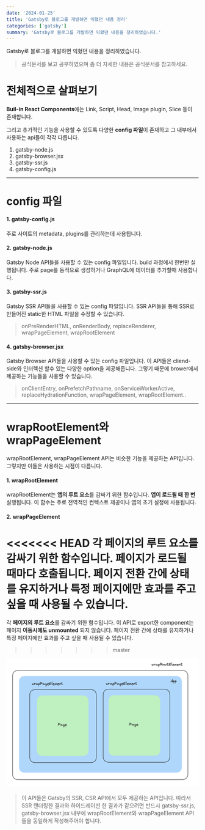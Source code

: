 ```yaml
---
date: '2024-01-25'
title: 'Gatsby로 블로그를 개발하면 익혔던 내용 정리'
categories: ['gatsby']
summary: 'Gatsby로 블로그를 개발하면 익혔던 내용을 정리하였습니다.'
---
```


Gatsby로 블로그를 개발하면 익혔던 내용을 정리하였습니다. 
> 공식문서를 보고 공부하였으며 좀 더 자세한 내용은 공식문서를 참고하세요.

# 전체적으로 살펴보기

**Buil-in React Components**에는 Link, Script, Head, Image plugin, Slice 등이 존재합니다.

그리고 추가적인 기능을 사용할 수 있도록 다양한 **config 파일**이 존재하고 그 내부에서 사용하는 api들이 각각 다릅니다. 

1. gatsby-node.js
2. gatsby-browser.jsx
3. gatsby-ssr.js
4. gatsby-config.js

---

# config 파일
#### 1️. gatsby-config.js
주로 사이트의 metadata, plugins를 관리하는데 사용됩니다. 

#### 2️. gatsby-node.js
Gatsby Node API들을 사용할 수 있는 config 파일입니다. build 과정에서 한번만 실행됩니다. 주로 page를 동적으로 생성하거나 GraphQL에 데이터를 추가할때 사용합니다.

#### 3.  gatsby-ssr.js 
Gatsby SSR API들을 사용할 수 있는 config 파일입니다. SSR API들을 통해 SSR로 만들어진 static한 HTML 파일을 수정할 수 있습니다. 
> onPreRenderHTML, onRenderBody, replaceRenderer, wrapPageElement, wrapRootElement

#### 4️. gatsby-browser.jsx
Gatsby Browser API들을 사용할 수 있는 config 파일입니다. 이 API들은 cliend-side와 인터렉션 할수 있는 다양한 option을 제공해줍니다. 그렇기 때문에 brower에서 제공하는 기능들을 사용할 수 있습니다. 
> onClientEntry, onPrefetchPathname, onServiceWorkerActive, replaceHydrationFunction, wrapPageElement, wrapRootElement..

---

# wrapRootElement와 wrapPageElement
wrapRootElement, wrapPageElement API는 비슷한 기능을 제공하는 API입니다. 그렇지만 이들은 사용하는 시점이 다릅니다. 

#### 1️. wrapRootElement
wrapRootElement는 **앱의 루트 요소**를 감싸기 위한 함수입니다. **앱이 로드될 때 한 번** 실행됩니다. 이 함수는 주로 전역적인 컨텍스트 제공이나 앱의 초기 설정에 사용됩니다.

#### 2. wrapPageElement
<<<<<<< HEAD
각 **페이지의 루트 요소**를 감싸기 위한 함수입니다. **페이지가 로드될 때마다 호출**됩니다. 페이지 전환 간에 상태를 유지하거나 특정 페이지에만 효과를 주고 싶을 때 사용될 수 있습니다.
=======
각 **페이지의 루트 요소**를 감싸기 위한 함수입니다. 이 API로 export한 component는 페이지 **이동시에도 unmounted** 되지 않습니다. 페이지 전환 간에 상태를 유지하거나 특정 페이지에만 효과를 주고 싶을 때 사용될 수 있습니다.
>>>>>>> master

![warpPage-and-wrapElemet](./assets/warpPage-and-wrapElemet-api-light.png)

> 이 API들은 Gatsby의 SSR, CSR API에서 모두 제공하는 API입니다. 따라서 SSR 랜더링한 결과와 하이드레이션 한 결과가 같으려면 반드시 gatsby-ssr.js, gatsby-browser.jsx 내부에 wrapRootElement와 wrapPageElement API들을 동일하게 작성해주어야 합니다. 